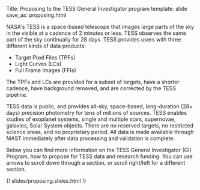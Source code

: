 Title: Proposing to the TESS General Investigator program
template: slide
save_as: proposing.html

NASA's TESS is a space-based telescope that images large parts of the sky in the visible at a cadence of 2 minutes or less. TESS observes the same part of the sky continually for 28 days. TESS provides users with three different kinds of data products: 

* Target Pixel Files (TPFs)
* Light Curves (LCs)
* Full Frame Images (FFIs)

The TPFs and LCs are provided for a subset of targets, have a shorter cadence, have background removed, and are corrected by the TESS pipeline.

TESS data is public, and provides all-sky, space-based, long-duration (28+ days) precision photometry for tens of millions of sources. TESS enables studies of exoplanet systems, single and multiple stars, supernovae, galaxies, Solar System objects.  There are no reserved targets, no restricted science areas, and no proprietary period. All data is made available through MAST immediately after data processing and validation is complete.

Below you can find more information on the TESS General Investigator (GI) Program, how to propose for TESS data and research funding. You can use arrows to scroll down through a section, or scroll right/left for a different section.

{! slides/proposing.slides.html !}
